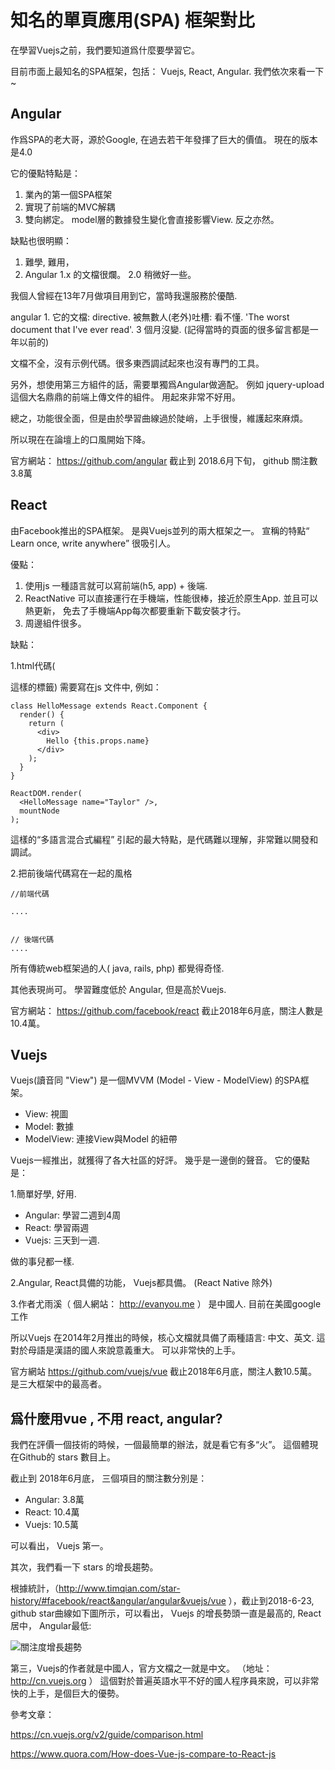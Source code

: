 # 知名的單頁應用(SPA) 框架對比

在學習Vuejs之前，我們要知道爲什麼要學習它。 

目前市面上最知名的SPA框架，包括： Vuejs, React, Angular. 我們依次來看一下~


## Angular

作爲SPA的老大哥，源於Google, 在過去若干年發揮了巨大的價值。 現在的版本是4.0 

它的優點特點是： 

1. 業內的第一個SPA框架
2. 實現了前端的MVC解耦
3. 雙向綁定。  model層的數據發生變化會直接影響View. 反之亦然。

缺點也很明顯：  

1. 難學, 難用，
2. Angular 1.x 的文檔很爛。 2.0 稍微好一些。 

我個人曾經在13年7月做項目用到它，當時我還服務於優酷. 

angular 1. 它的文檔: directive. 被無數人(老外)吐槽: 看不懂. 'The worst document that I've ever read'.  3 個月沒變. (記得當時的頁面的很多留言都是一年以前的)

文檔不全，沒有示例代碼。很多東西調試起來也沒有專門的工具。 

另外，想使用第三方組件的話，需要單獨爲Angular做適配。 例如 jquery-upload 這個大名鼎鼎的前端上傳文件的組件。 用起來非常不好用。

總之，功能很全面，但是由於學習曲線過於陡峭，上手很慢，維護起來麻煩。

所以現在在論壇上的口風開始下降。 

官方網站： https://github.com/angular   截止到 2018.6月下旬， github 關注數 3.8萬

## React

由Facebook推出的SPA框架。 是與Vuejs並列的兩大框架之一。 宣稱的特點“ Learn once, write anywhere” 很吸引人。 

優點：

1. 使用js 一種語言就可以寫前端(h5, app) + 後端. 
2. ReactNative 可以直接運行在手機端，性能很棒，接近於原生App.  並且可以熱更新， 免去了手機端App每次都要重新下載安裝才行。
3. 周邊組件很多。

缺點：

1.html代碼(<div>這樣的標籤) 需要寫在js 文件中, 例如：

```
class HelloMessage extends React.Component {
  render() {
    return (
      <div>
        Hello {this.props.name}
      </div>
    );
  }
}

ReactDOM.render(
  <HelloMessage name="Taylor" />,
  mountNode
);
```

這樣的“多語言混合式編程” 引起的最大特點，是代碼難以理解，非常難以開發和調試。  

2.把前後端代碼寫在一起的風格

`````````````
//前端代碼

....


// 後端代碼
....

`````````````

所有傳統web框架過的人( java, rails, php) 都覺得奇怪. 

其他表現尚可。 學習難度低於 Angular, 但是高於Vuejs.  

官方網站： https://github.com/facebook/react  截止2018年6月底，關注人數是10.4萬。 

## Vuejs

Vuejs(讀音同 "View") 是一個MVVM (Model - View - ModelView) 的SPA框架。 

- View: 視圖
- Model: 數據
- ModelView: 連接View與Model 的紐帶

Vuejs一經推出，就獲得了各大社區的好評。 幾乎是一邊倒的聲音。 它的優點是：

1.簡單好學, 好用.

- Angular: 學習二週到4周
- React:  學習兩週
- Vuejs:  三天到一週.

做的事兒都一樣. 

2.Angular, React具備的功能， Vuejs都具備。 (React Native 除外)

3.作者尤雨溪（ 個人網站： http://evanyou.me ） 是中國人. 目前在美國google工作

所以Vuejs 在2014年2月推出的時候，核心文檔就具備了兩種語言:  中文、英文. 這對於母語是漢語的國人來說意義重大。 可以非常快的上手。 

官方網站 https://github.com/vuejs/vue  截止2018年6月底，關注人數10.5萬。 是三大框架中的最高者。

## 爲什麼用vue , 不用 react, angular?

我們在評價一個技術的時候，一個最簡單的辦法，就是看它有多“火”。 這個體現在Github的 stars 數目上。

截止到 2018年6月底， 三個項目的關注數分別是：

- Angular: 3.8萬
- React: 10.4萬
- Vuejs: 10.5萬

可以看出， Vuejs 第一。

其次，我們看一下 stars 的增長趨勢。

根據統計，（http://www.timqian.com/star-history/#facebook/react&angular/angular&vuejs/vue ），截止到2018-6-23, 
github star曲線如下圖所示，可以看出， Vuejs 的增長勢頭一直是最高的, React居中， Angular最低: 

![關注度增長趨勢](./images/github_stars_compare.png)

第三，Vuejs的作者就是中國人，官方文檔之一就是中文。 （地址： http://cn.vuejs.org ）  這個對於普遍英語水平不好的國人程序員來說，可以非常快的上手，是個巨大的優勢。

參考文章：

https://cn.vuejs.org/v2/guide/comparison.html

https://www.quora.com/How-does-Vue-js-compare-to-React-js

